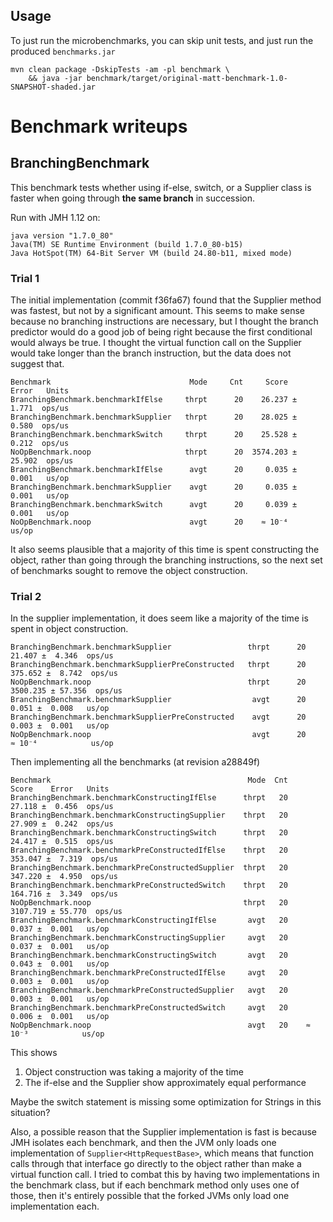 ## Usage

To just run the microbenchmarks, you can skip unit tests, and just run the produced `benchmarks.jar`

```shell
mvn clean package -DskipTests -am -pl benchmark \
    && java -jar benchmark/target/original-matt-benchmark-1.0-SNAPSHOT-shaded.jar
```

# Benchmark writeups

## BranchingBenchmark

This benchmark tests whether using if-else, switch, or a Supplier class is faster when
going through **the same branch** in succession.

Run with JMH 1.12 on:

```
java version "1.7.0_80"
Java(TM) SE Runtime Environment (build 1.7.0_80-b15)
Java HotSpot(TM) 64-Bit Server VM (build 24.80-b11, mixed mode)
```

### Trial 1

The initial implementation (commit f36fa67) found that the Supplier method was fastest, but not by
a significant amount.  This seems to make sense because no branching instructions are necessary,
but I thought the branch predictor would do a good job of being right because the first conditional
would always be true.  I thought the virtual function call on the Supplier would take longer than the
branch instruction, but the data does not suggest that.

```
Benchmark                               Mode     Cnt     Score    Error   Units
BranchingBenchmark.benchmarkIfElse     thrpt      20    26.237 ±  1.771  ops/us
BranchingBenchmark.benchmarkSupplier   thrpt      20    28.025 ±  0.580  ops/us
BranchingBenchmark.benchmarkSwitch     thrpt      20    25.528 ±  0.212  ops/us
NoOpBenchmark.noop                     thrpt      20  3574.203 ± 25.902  ops/us
BranchingBenchmark.benchmarkIfElse      avgt      20     0.035 ±  0.001   us/op
BranchingBenchmark.benchmarkSupplier    avgt      20     0.035 ±  0.001   us/op
BranchingBenchmark.benchmarkSwitch      avgt      20     0.039 ±  0.001   us/op
NoOpBenchmark.noop                      avgt      20    ≈ 10⁻⁴            us/op
```

It also seems plausible that a majority of this time is spent constructing the object, rather than
going through the branching instructions, so the next set of benchmarks sought to remove the object construction.

### Trial 2

In the supplier implementation, it does seem like a majority of the time is spent in object construction.

```
BranchingBenchmark.benchmarkSupplier                 thrpt      20    21.407 ±  4.346  ops/us
BranchingBenchmark.benchmarkSupplierPreConstructed   thrpt      20   375.652 ±  8.742  ops/us
NoOpBenchmark.noop                                   thrpt      20  3500.235 ± 57.356  ops/us
BranchingBenchmark.benchmarkSupplier                  avgt      20     0.051 ±  0.008   us/op
BranchingBenchmark.benchmarkSupplierPreConstructed    avgt      20     0.003 ±  0.001   us/op
NoOpBenchmark.noop                                    avgt      20    ≈ 10⁻⁴            us/op
```

Then implementing all the benchmarks (at revision a28849f)

```
Benchmark                                            Mode  Cnt     Score    Error   Units
BranchingBenchmark.benchmarkConstructingIfElse      thrpt   20    27.118 ±  0.456  ops/us
BranchingBenchmark.benchmarkConstructingSupplier    thrpt   20    27.909 ±  0.242  ops/us
BranchingBenchmark.benchmarkConstructingSwitch      thrpt   20    24.417 ±  0.515  ops/us
BranchingBenchmark.benchmarkPreConstructedIfElse    thrpt   20   353.047 ±  7.319  ops/us
BranchingBenchmark.benchmarkPreConstructedSupplier  thrpt   20   347.220 ±  4.950  ops/us
BranchingBenchmark.benchmarkPreConstructedSwitch    thrpt   20   164.716 ±  3.349  ops/us
NoOpBenchmark.noop                                  thrpt   20  3107.719 ± 55.770  ops/us
BranchingBenchmark.benchmarkConstructingIfElse       avgt   20     0.037 ±  0.001   us/op
BranchingBenchmark.benchmarkConstructingSupplier     avgt   20     0.037 ±  0.001   us/op
BranchingBenchmark.benchmarkConstructingSwitch       avgt   20     0.043 ±  0.001   us/op
BranchingBenchmark.benchmarkPreConstructedIfElse     avgt   20     0.003 ±  0.001   us/op
BranchingBenchmark.benchmarkPreConstructedSupplier   avgt   20     0.003 ±  0.001   us/op
BranchingBenchmark.benchmarkPreConstructedSwitch     avgt   20     0.006 ±  0.001   us/op
NoOpBenchmark.noop                                   avgt   20    ≈ 10⁻³            us/op
```

This shows

1. Object construction was taking a majority of the time
2. The if-else and the Supplier show approximately equal performance

Maybe the switch statement is missing some optimization for Strings in this situation?

Also, a possible reason that the Supplier implementation is fast is because JMH isolates each benchmark, and then the JVM
only loads one implementation of `Supplier<HttpRequestBase>`, which means that function calls
through that interface go directly to the object rather than make a virtual function call.
I tried to combat this by having two implementations in the benchmark class, but if each benchmark method only
uses one of those, then it's entirely possible that the forked JVMs only load one implementation each.
